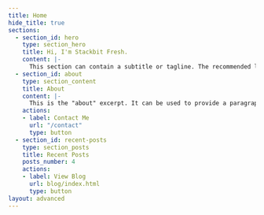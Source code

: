 ```yaml
---
title: Home
hide_title: true
sections:
  - section_id: hero
    type: section_hero
    title: Hi, I'm Stackbit Fresh.
    content: |-
      This section can contain a subtitle or tagline. The recommended length is one to three sentences, but can be changed as you prefer.
  - section_id: about
    type: section_content
    title: About
    content: |-
      This is the "about" excerpt. It can be used to provide a paragraph about yourself that people can read on the homepage to get a sense of who you are. There also exists a dedicated about page where you can write more about yourself for those who are interested.
    actions:
    - label: Contact Me
      url: "/contact"
      type: button
  - section_id: recent-posts
    type: section_posts
    title: Recent Posts
    posts_number: 4
    actions:
    - label: View Blog
      url: blog/index.html
      type: button
layout: advanced
---
```

